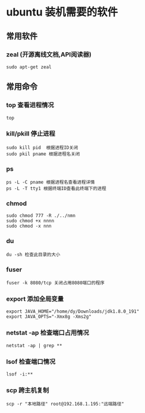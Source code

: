 # ubuntu 装机需要的软件

## 常用软件

### zeal (开源离线文档,API阅读器)

```
sudo apt-get zeal
```

## 常用命令

### top 查看进程情况
```
top
```

### kill/pkill 停止进程
```
sudo kill pid  根据进程ID关闭
sudo pkil pname 根据进程名关闭
```

### ps
```
ps -L -C pname 根据进程名查看进程详情
ps -L -T tty1 根据终端ID查看此终端下的进程
```

### chmod
```
sudo chmod 777 -R ./../nmn
sudo chmod +x nnnn
sudo chmod -x nnn
```
### du
```
du -sh 检查此目录的大小
```

### fuser
```
fuser -k 8080/tcp 关闭占用8080端口的程序
```
### export 添加全局变量

```
export JAVA_HOME="/home/dy/Downloads/jdk1.8.0_191"
export JAVA_OPTS="-Xmx8g -Xms2g"
```

### netstat -ap 检查端口占用情况
```
netstat -ap | grep **
```

###  lsof 检查端口情况
```
lsof -i:**
```

### scp 跨主机复制
```
scp -r "本地路径" root@192.168.1.195:"远端路径"
```